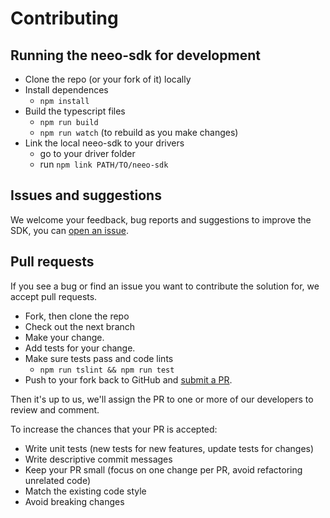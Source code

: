 # Contributing

## Running the neeo-sdk for development

* Clone the repo (or your fork of it) locally
* Install dependences
  * `npm install`
* Build the typescript files
  * `npm run build`
  * `npm run watch` (to rebuild as you make changes)
* Link the local neeo-sdk to your drivers
  * go to your driver folder
  * run `npm link PATH/TO/neeo-sdk`

## Issues and suggestions

We welcome your feedback, bug reports and suggestions to improve the SDK, you can [open an issue][issue].

[issue]: https://github.com/NEEOInc/neeo-sdk/issues/new

## Pull requests

If you see a bug or find an issue you want to contribute the solution for, we accept pull requests.

* Fork, then clone the repo
* Check out the next branch
* Make your change.
* Add tests for your change.
* Make sure tests pass and code lints
  * `npm run tslint && npm run test`
* Push to your fork back to GitHub and [submit a PR][pr].

[pr]: https://github.com/NEEOInc/neeo-sdk/compare/next...next

Then it's up to us, we'll assign the PR to one or more of our developers to review and comment.

To increase the chances that your PR is accepted:

* Write unit tests (new tests for new features, update tests for changes)
* Write descriptive commit messages
* Keep your PR small (focus on one change per PR, avoid refactoring unrelated code)
* Match the existing code style
* Avoid breaking changes
